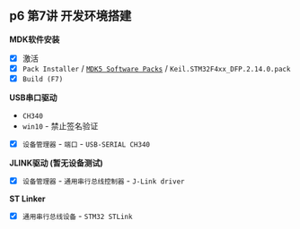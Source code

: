 ## p6 第7讲 开发环境搭建

**MDK软件安装**

* [x] 激活
* [x] `Pack Installer` / [`MDK5 Software Packs`](https://www.keil.com/dd2/pack/) / `Keil.STM32F4xx_DFP.2.14.0.pack`
* [x] `Build (F7)`

**USB串口驱动**

* `CH340`
* `win10` - 禁止签名验证
* [x] `设备管理器` - `端口` - `USB-SERIAL CH340`

**JLINK驱动 (暂无设备测试)**

* [x] `设备管理器` - `通用串行总线控制器` - `J-Link driver`

**ST Linker**

* [x] `通用串行总线设备` - `STM32 STLink`